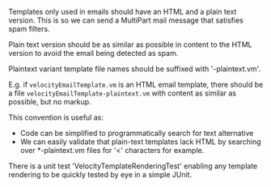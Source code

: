 Templates only used in emails should have an HTML and a plain text version. This is so we can send a MultiPart mail message that satisfies spam filters.

Plain text version should be as similar as possible in content to the HTML version to avoid the email being detected as spam.
 
Plaintext variant template file names should be suffixed  with '-plaintext.vm'.


E.g. if `velocityEmailTemplate.vm` is an HTML email template, there should be a file `velocityEmailTemplate-plaintext.vm` with content as similar as possible, but no markup.

This convention is useful as:

* Code can be simplified to programmatically search for text alternative
* We can easily validate that plain-text templates lack HTML by searching over *-plaintext.vm files for '<' characters for example.

There is a unit test 'VelocityTemplateRenderingTest' enabling any template rendering to be quickly tested by eye
in a simple JUnit.